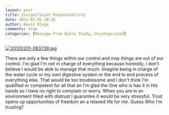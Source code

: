 ```yaml
---
layout: post
title: Insignificant Responsibility
date: 2012-02-01 20:35
author: Kevin Olega
comments: true
categories: [Message From Bible Study, Uncategorized]
---
```

<a href="http://minimalchanges.com/blog/wp-content/uploads/2012/02/20120201-083739.jpg"><img src="http://minimalchanges.com/blog/wp-content/uploads/2012/02/20120201-083739.jpg" alt="20120201-083739.jpg" class="alignnone size-full" /></a>

There are only a few things within our control and may things are out of our control. I'm glad I'm not in charge of everything because honestly, I don't believe I would be able to manage that much. Imagine being in charge of the water cycle or my own digestive system or the end to end process of everything else. That would be too troublesome and I don't think I'm qualified or competent for all that an I'm glad the One who is has it in His hands so I have no right to complain or worry. When you are in an environment filled with distrust I guarantee it would be very stressful. Trust opens up opportunities of freedom an a relaxed life for me. Guess Who I'm trusting?
